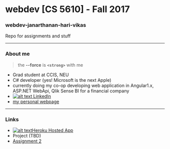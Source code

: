 # webdev [CS 5610] - Fall 2017
### webdev-janarthanan-hari-vikas

Repo for assignments and stuff

---
### About me

> the **--force** is <strong>```<strong>```</strong> with me

* Grad student at CCIS, NEU
* C# developer (yes! Microsoft is the next Apple)
* currently doing my co-op developing web application in Angular1.x, ASP.NET WebApi, Qlik Sense BI for a financial company
* [![alt text](https://cdn3.iconfinder.com/data/icons/free-social-icons/67/linkedin_circle_color-24.png) LinkedIn](https://www.linkedin.com/in/harivikas/)
* [my personal webpage](http://meetvikas.net)
---

### Links
* [![alt text](https://cdn1.iconfinder.com/data/icons/simple-icons/24/heroku-24-black.png)Heroku Hosted App](https://webdev-janarthanan-hari-vikas.herokuapp.com/)
* Project (TBD)
* [Assignment 2](https://webdev-janarthanan-hari-vikas.herokuapp.com/assets/)
